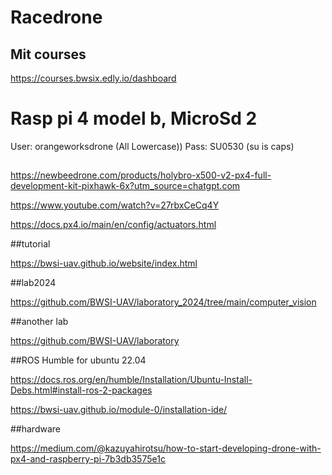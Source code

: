 # Racedrone
## Mit courses
https://courses.bwsix.edly.io/dashboard
# Rasp pi 4 model b, MicroSd 2
User: orangeworksdrone (All Lowercase))
Pass: SU0530 (su is caps)


##
https://newbeedrone.com/products/holybro-x500-v2-px4-full-development-kit-pixhawk-6x?utm_source=chatgpt.com

https://www.youtube.com/watch?v=27rbxCeCq4Y

https://docs.px4.io/main/en/config/actuators.html


##tutorial

https://bwsi-uav.github.io/website/index.html

##lab2024

https://github.com/BWSI-UAV/laboratory_2024/tree/main/computer_vision

##another lab

https://github.com/BWSI-UAV/laboratory

##ROS Humble for ubuntu 22.04

https://docs.ros.org/en/humble/Installation/Ubuntu-Install-Debs.html#install-ros-2-packages

https://bwsi-uav.github.io/module-0/installation-ide/

##hardware

https://medium.com/@kazuyahirotsu/how-to-start-developing-drone-with-px4-and-raspberry-pi-7b3db3575e1c
